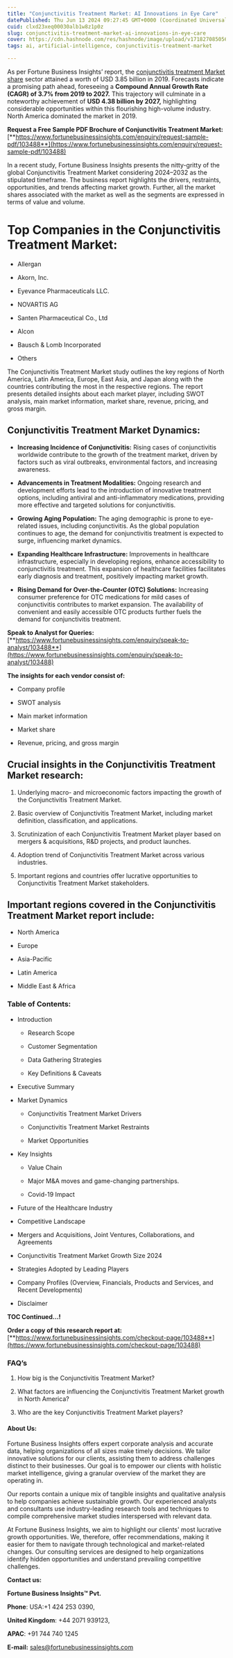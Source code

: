 ```yaml
---
title: "Conjunctivitis Treatment Market: AI Innovations in Eye Care"
datePublished: Thu Jun 13 2024 09:27:45 GMT+0000 (Coordinated Universal Time)
cuid: clxd23xeq00030alb1w8z1p0z
slug: conjunctivitis-treatment-market-ai-innovations-in-eye-care
cover: https://cdn.hashnode.com/res/hashnode/image/upload/v1718270850562/795d8354-69a3-4ac9-ba36-eff41a55ae12.png
tags: ai, artificial-intelligence, conjunctivitis-treatment-market

---
```


As per Fortune Business Insights’ report, the [conjunctivitis treatment Market share](https://www.fortunebusinessinsights.com/conjunctivitis-treatment-market-103488) sector attained a worth of USD 3.85 billion in 2019. Forecasts indicate a promising path ahead, foreseeing a **Compound Annual Growth Rate (CAGR) of 3.7% from 2019 to 2027.** This trajectory will culminate in a noteworthy achievement of **USD 4.38 billion by 2027,** highlighting considerable opportunities within this flourishing high-volume industry. North America dominated the market in 2019.

**Request a Free Sample PDF Brochure of Conjunctivitis Treatment Market:** [**https://www.fortunebusinessinsights.com/enquiry/request-sample-pdf/103488**](https://www.fortunebusinessinsights.com/enquiry/request-sample-pdf/103488)

In a recent study, Fortune Business Insights presents the nitty-gritty of the global Conjunctivitis Treatment Market considering 2024–2032 as the stipulated timeframe. The business report highlights the drivers, restraints, opportunities, and trends affecting market growth. Further, all the market shares associated with the market as well as the segments are expressed in terms of value and volume.

# **Top Companies in the Conjunctivitis Treatment Market:**

* Allergan
    
* Akorn, Inc.
    
* Eyevance Pharmaceuticals LLC.
    
* NOVARTIS AG
    
* Santen Pharmaceutical Co., Ltd
    
* Alcon
    
* Bausch & Lomb Incorporated
    
* Others
    

The Conjunctivitis Treatment Market study outlines the key regions of North America, Latin America, Europe, East Asia, and Japan along with the countries contributing the most in the respective regions. The report presents detailed insights about each market player, including SWOT analysis, main market information, market share, revenue, pricing, and gross margin.

## Conjunctivitis Treatment Market **Dynamics**:

* **Increasing Incidence of Conjunctivitis:** Rising cases of conjunctivitis worldwide contribute to the growth of the treatment market, driven by factors such as viral outbreaks, environmental factors, and increasing awareness.
    
* **Advancements in Treatment Modalities:** Ongoing research and development efforts lead to the introduction of innovative treatment options, including antiviral and anti-inflammatory medications, providing more effective and targeted solutions for conjunctivitis.
    
* **Growing Aging Population:** The aging demographic is prone to eye-related issues, including conjunctivitis. As the global population continues to age, the demand for conjunctivitis treatment is expected to surge, influencing market dynamics.
    
* **Expanding Healthcare Infrastructure:** Improvements in healthcare infrastructure, especially in developing regions, enhance accessibility to conjunctivitis treatment. This expansion of healthcare facilities facilitates early diagnosis and treatment, positively impacting market growth.
    
* **Rising Demand for Over-the-Counter (OTC) Solutions:** Increasing consumer preference for OTC medications for mild cases of conjunctivitis contributes to market expansion. The availability of convenient and easily accessible OTC products further fuels the demand for conjunctivitis treatment.
    

**Speak to Analyst for Queries:** [**https://www.fortunebusinessinsights.com/enquiry/speak-to-analyst/103488**](https://www.fortunebusinessinsights.com/enquiry/speak-to-analyst/103488)

**The insights for each vendor consist of:**

* Company profile
    
* SWOT analysis
    
* Main market information
    
* Market share
    
* Revenue, pricing, and gross margin
    

## **Crucial insights in the Conjunctivitis Treatment Market research:**

1. Underlying macro- and microeconomic factors impacting the growth of the Conjunctivitis Treatment Market.
    
2. Basic overview of Conjunctivitis Treatment Market, including market definition, classification, and applications.
    
3. Scrutinization of each Conjunctivitis Treatment Market player based on mergers & acquisitions, R&D projects, and product launches.
    
4. Adoption trend of Conjunctivitis Treatment Market across various industries.
    
5. Important regions and countries offer lucrative opportunities to Conjunctivitis Treatment Market stakeholders.
    

## **Important regions covered in the Conjunctivitis Treatment Market report include:**

* North America
    
* Europe
    
* Asia-Pacific
    
* Latin America
    
* Middle East & Africa
    

### **Table of Contents:**

* Introduction
    
    * Research Scope
        
    * Customer Segmentation
        
    * Data Gathering Strategies
        
    * Key Definitions & Caveats
        
* Executive Summary
    
* Market Dynamics
    
    * Conjunctivitis Treatment Market Drivers
        
    * Conjunctivitis Treatment Market Restraints
        
    * Market Opportunities
        
* Key Insights
    
    * Value Chain
        
    * Major M&A moves and game-changing partnerships.
        
    * Covid-19 Impact
        
* Future of the Healthcare Industry
    
* Competitive Landscape
    
* Mergers and Acquisitions, Joint Ventures, Collaborations, and Agreements
    
* Conjunctivitis Treatment Market Growth Size 2024
    
* Strategies Adopted by Leading Players
    
* Company Profiles (Overview, Financials, Products and Services, and Recent Developments)
    
* Disclaimer
    

**TOC Continued…!**

**Order a copy of this research report at:** [**https://www.fortunebusinessinsights.com/checkout-page/103488**](https://www.fortunebusinessinsights.com/checkout-page/103488)

### **FAQ’s**

1. How big is the Conjunctivitis Treatment Market?
    
2. What factors are influencing the Conjunctivitis Treatment Market growth in North America?
    
3. Who are the key Conjunctivitis Treatment Market players?
    

#### **About Us:**

Fortune Business Insights offers expert corporate analysis and accurate data, helping organizations of all sizes make timely decisions. We tailor innovative solutions for our clients, assisting them to address challenges distinct to their businesses. Our goal is to empower our clients with holistic market intelligence, giving a granular overview of the market they are operating in.

Our reports contain a unique mix of tangible insights and qualitative analysis to help companies achieve sustainable growth. Our experienced analysts and consultants use industry-leading research tools and techniques to compile comprehensive market studies interspersed with relevant data.

At Fortune Business Insights, we aim to highlight our clients' most lucrative growth opportunities. We, therefore, offer recommendations, making it easier for them to navigate through technological and market-related changes. Our consulting services are designed to help organizations identify hidden opportunities and understand prevailing competitive challenges.

**Contact us:**

**Fortune Business Insights™ Pvt.**

**Phone**: USA:+1 424 253 0390,

**United Kingdom**: +44 2071 939123,

**APAC**: +91 744 740 1245

**E-mail:** [sales@fortunebusinessinsights.com](mailto:sales@fortunebusinessinsights.com)